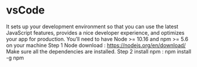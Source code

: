 # vsCode
It sets up your development environment so that you can use the latest JavaScript features, provides a nice developer experience, and optimizes your app for production. You’ll need to have Node >= 10.16 and npm >= 5.6 on your machine
Step 1
Node download : https://nodejs.org/en/download/
Make sure all the dependencies are installed.
Step 2
install npm : npm install -g npm